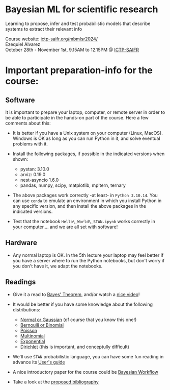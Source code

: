 # Bayesian ML for scientific research
Learning to propose, infer and test probabilistic models that describe systems to extract their relevant info

Course website: <a href='https://www.ictp-saifr.org/mbmlsr2024/'>ictp-saifr.org/mbmlsr2024/</a><br>
Ezequiel Alvarez <br>
October 28th - November 1st, 9.15AM to 12.15PM @ <a href="https://ictp-saifr.org/">ICTP-SAIFR</a><br>


# Important preparation-info for the course:

## Software

It is important to prepare your laptop, computer, or remote server in order to be able to participate in the hands-on part of the course. Here a few comments about this:

- It is better if you have a Unix system on your computer (Linux, MacOS).  Windows is OK as long as you can run Python in it, and solve eventual problems with it.
- Install the following packages, if possible in the indicated versions when shown:
  - pystan:                    3.10.0
  - arviz:                     0.19.0
  - nest-asyncio               1.6.0
  - pandas, numpy, scipy, matplotlib, mpltern, ternary
  
- The above packages work correctly -at least- in ``Python 3.10.14``.  You can use ``conda`` to emulate an environment in which you install Python in any specific version, and then install the above packages in the indicated versions.
- Test that the notebook ```Hello\_World\_STAN.ipynb``` works correctly in your computer.... and we are all set with software!
## Hardware

- Any normal laptop is OK.  In the 5th lecture your laptop may feel better if you have a server where to run the Python notebooks, but don't worry if you don't have it, we adapt the notebooks.

## Readings

- Give it a read to <a href='https://en.wikipedia.org/wiki/Bayes%27_theorem'>Bayes' Theorem</a>, and/or watch a <a href='https://www.youtube.com/watch?v=cqTwHnNbc8g'>nice video</a>!
- It would be better if you have some knowledge about the following distributions:
  - <a href="https://en.wikipedia.org/wiki/Normal_distribution">Normal or Gaussian</a> (of course that you know this one!)
  - <a href="https://en.wikipedia.org/wiki/Binomial_distribution">Bernoulli or Binomial</a>
  - <a href="https://en.wikipedia.org/wiki/Poisson_distribution">Poisson</a>
  - <a href="https://en.wikipedia.org/wiki/Multinomial_distribution">Multinomial</a>
  - <a href="https://en.wikipedia.org/wiki/Exponential_distribution">Exponential</a>
  - <a href="https://en.wikipedia.org/wiki/Dirichlet_distribution">Dirichlet</a> (this is important, and conceptully difficult)

- We'll use ``STAN`` probabilistic language, you can have some fun reading in advance its <a href="https://mc-stan.org/docs/2_18/stan-users-guide/">User's guide</a>
- A nice introductory paper for the course could be <a href="https://arxiv.org/abs/2011.01808">Bayesian Workflow</a>
- Take a look at the <a href="https://github.com/sequi76/BML/blob/main/bibliography.md">proposed bibliography</a>

